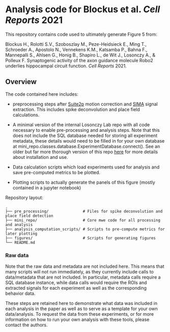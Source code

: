 # Analysis code for Blockus et al. *Cell Reports* 2021

This repository contains code used to ultimately generate Figure 5 from:

Blockus H., Rolotti S.V., Szoboszlay M., Peze-Heidsieck E., Ming T., Schroeder A., Apostolo N.,
Vennekens K.M., Katsamba P., Bahna F., Mannepalli S., Ahlsen G., Honig B., Shapiro L., de Wit J.,
Losonczy A., & Polleux F.
Synaptogenic activity of the axon guidance molecule Robo2 underlies hippocampal circuit function.
*Cell Reports* 2021.

## Overview
The code contained here includes: 

* preprocessing steps after
[Suite2p](https://github.com/MouseLand/suite2p) motion correction and [SIMA](https://github.com/losonczylab/sima) signal extraction.
This includes spike deconvolution and place field calculations.

* A minimal version of the internal Losonczy Lab repo with all code necessary to enable pre-processing and analysis steps.
Note that this does not include the SQL database needed for storing all experiment metadata, these details would need to be filled in
for your own database at mini_repo.classes.database.ExperimentDatabase.connect().
See an older but far more thorough version of this repo [here](https://github.com/jzaremba/Zaremba_NatNeurosci_2017) for more details about installation and use.

* Data calculation scripts which load experiments used for analysis and save pre-computed metrics to be plotted.

* Plotting scripts to actually generate the panels of this figure (mostly contained in a jupyter notebook)

Repository layout:

    .
    ├── pre_processing/               # Files for spike deconvolution and place field detection
    ├── mini_repo/                    # Core mwe code for all processing and analysis
    ├── analysis_computation_scripts/ # Scripts to pre-compute metrics for later plotting
    ├── figures/                      # Scripts for generating figures
    └── README.md

### Raw data

Note that the raw data and metadata are not included here.
This means that many scripts will not run immediately, as they currently include calls to data/metadata that are not included. In particular, metadata calls require a SQL database instance, while data calls would require the ROIs and extracted signals for each experiment as well as the corresponding behavior data.

These steps are retained here to demonstrate what data was included in each analysis in the paper as well as to serve as a template for
your own data/analysis. To request the data from these experiments, or for more information on how to run your own analysis with these tools, please contact the authors.
